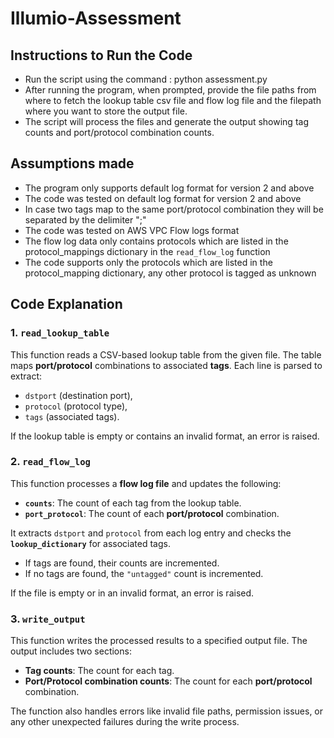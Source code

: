 # Illumio-Assessment

## Instructions to Run the Code
- Run the script using the command : python assessment.py<br>
- After running the program, when prompted, provide the file paths from where to fetch the lookup table csv file and flow log file and the filepath where you want to store the output file.<br>
- The script will process the files and generate the output showing tag counts and port/protocol combination counts.


## Assumptions made
- The program only supports default log format for version 2 and above
- The code was tested on default log format for version 2 and above
- In case two tags map to the same port/protocol combination they will be separated by the delimiter ";"
- The code was tested on AWS VPC Flow logs format
- The flow log data only contains protocols which are listed in the protocol_mappings dictionary in the `read_flow_log` function
- The code supports only the protocols which are listed in the protocol_mapping dictionary, any other protocol is tagged as unknown

## Code Explanation

### 1. `read_lookup_table`
This function reads a CSV-based lookup table from the given file. The table maps **port/protocol** combinations to associated **tags**. Each line is parsed to extract:
- `dstport` (destination port),
- `protocol` (protocol type),
- `tags` (associated tags).

If the lookup table is empty or contains an invalid format, an error is raised.

### 2. `read_flow_log`
This function processes a **flow log file** and updates the following:
- **`counts`**: The count of each tag from the lookup table.
- **`port_protocol`**: The count of each **port/protocol** combination.

It extracts `dstport` and `protocol` from each log entry and checks the **`lookup_dictionary`** for associated tags.
- If tags are found, their counts are incremented.
- If no tags are found, the `"untagged"` count is incremented.

If the file is empty or in an invalid format, an error is raised.

### 3. `write_output`
This function writes the processed results to a specified output file. The output includes two sections:
- **Tag counts**: The count for each tag.
- **Port/Protocol combination counts**: The count for each **port/protocol** combination.

The function also handles errors like invalid file paths, permission issues, or any other unexpected failures during the write process.


